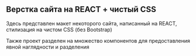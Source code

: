 ## Верстка сайта на REACT + чистый CSS

Здесь представлен макет некоторого сайта, написанный на REACT, стилизация на чистом CSS (без Bootstrap)

Также проект разделен на множество компонентов для предоставления явной наглядности и разделения